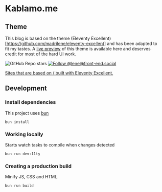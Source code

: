 # Kablamo.me

## Theme

This blog is based on the theme (Eleventy Excellent)[https://github.com/madrilene/eleventy-excellent]
and has been adapted to fit my tastes. A [live preview](https://eleventy-excellent.netlify.app/) of this
theme is available here and deserves credit for most of the hard UI work.

![GitHub Repo stars](https://img.shields.io/github/stars/madrilene/eleventy-excellent?style=flat-square&logo=github&logoColor=white&label=GitHub%20stars)
[![Follow @lene@front-end.social](https://img.shields.io/mastodon/follow/109292536543732634?domain=https%3A%2F%2Ffront-end.social&style=flat-square&logo=Mastodon&logoColor=white&labelColor=%235B4BE1)](https://front-end.social/@lene)

[Sites that are based on / built with Eleventy Excellent. ](https://eleventy-excellent.netlify.app/built-with/)

## Development

### Install dependencies
This project uses [bun](https://bun.sh/)

```
bun install
```

### Working locally

Starts watch tasks to compile when changes detected

```
bun run dev:11ty
```

### Creating a production build

Minify JS, CSS and HTML.

```
bun run build
```
